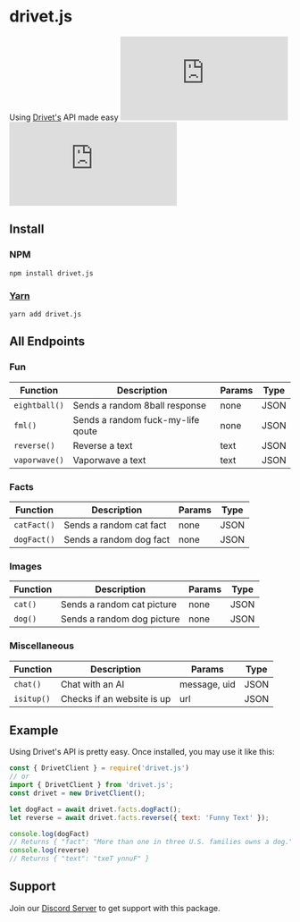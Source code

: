 # drivet.js
Using [Drivet's](https://drivet.xyz) API made easy 
[![Package Version](https://badgen.net/npm/v/drivet.js)](https://npmjs.com/package/drivet.js) [![TypeScript](https://badgen.net/npm/types/drivet.js)](https://npmjs.com/package/drivet.js)


## Install

### NPM
```
npm install drivet.js
```

### [Yarn](https://npmjs.com/package/yarn)
```
yarn add drivet.js
```

## All Endpoints

### Fun
| Function | Description | Params | Type |
| -------- | ----------- | ------ | ---- |
| `eightball()` | Sends a random 8ball response | none | JSON |
| `fml()` | Sends a random fuck-my-life qoute | none | JSON |
| `reverse()` | Reverse a text | text | JSON |
| `vaporwave()` | Vaporwave a text | text | JSON |

### Facts
| Function | Description | Params | Type |
| -------- | ----------- | ------ | ---- |
| `catFact()` | Sends a random cat fact | none | JSON |
| `dogFact()` | Sends a random dog fact | none | JSON |

### Images
| Function | Description | Params | Type |
| -------- | ----------- | ------ | ---- |
| `cat()` | Sends a random cat picture | none | JSON |
| `dog()` | Sends a random dog picture | none | JSON |

### Miscellaneous
| Function | Description | Params | Type |
| -------- | ----------- | ------ | ---- |
| `chat()` | Chat with an AI | message, uid | JSON |
| `isitup()` | Checks if an website is up | url | JSON |

## Example
Using Drivet's API is pretty easy.
Once installed, you may use it like this:
```js
const { DrivetClient } = require('drivet.js')
// or
import { DrivetClient } from 'drivet.js';
const drivet = new DrivetClient();

let dogFact = await drivet.facts.dogFact();
let reverse = await drivet.facts.reverse({ text: 'Funny Text' });

console.log(dogFact)
// Returns { "fact": "More than one in three U.S. families owns a dog." }
console.log(reverse)
// Returns { "text": "txeT ynnuF" } 
```

## Support
Join our [Discord Server](https://discord.drivet.xyz) to get support with this package.